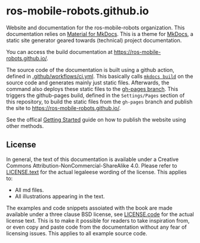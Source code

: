# ros-mobile-robots.github.io

Website and documentation for the ros-mobile-robots organization. 
This documentation relies on [Material for MkDocs](https://squidfunk.github.io/mkdocs-material/).
This is a theme for [MkDocs](https://www.mkdocs.org/), a static site generator geared towards (technical) project documentation.

You can access the build documentation at https://ros-mobile-robots.github.io/.


The source code of the documentation is built using a github action, defined in [.github/workflows/ci.yml](.github/workflows/ci.yml).
This basically calls [`mkdocs build`](https://www.mkdocs.org/#building-the-site) on the source code and generates mainly just static files. 
Afterwards, the command also deploys these static files to the [gh-pages branch](https://github.com/ros-mobile-robots/ros-mobile-robots.github.io/tree/gh-pages). This triggers the github-pages build, defined in the `Settings/Pages` section of this repository, to build the static files from the `gh-pages` branch and publish the site to https://ros-mobile-robots.github.io/.

See the offical [Getting Started](https://squidfunk.github.io/mkdocs-material/publishing-your-site/#with-github-actions) guide on how to publish
the website using other methods.

## License

In general, the text of this documentation is available under a Creative Commons Attribution-NonCommercial-ShareAlike 4.0. Please refer to [LICENSE.text](LICENSE.text) for the actual legaleese wording of the license. This applies to:

- All md files.
- All illustrations appearing in the text.

The examples and code snippets assoiated with the book are made available under a three clause BSD license, see [LICENSE.code](LICENSE.code) for the actual license text. This is to make it possible for readers to take inspiration from, or even copy and paste code from the documentation without any fear of licensing issues. This applies to all example source code.